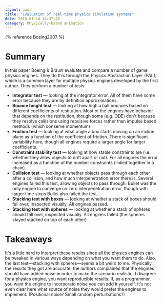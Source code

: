 ```yaml
---
layout: post
title: "Evaluation of real-time physics simulation systems"
date: 2016-01-14 14:37:28
category: Physically-based animation
---
```


{% reference Boeing2007 %}

# Summary

In this paper Boeing & Bräunl evaluate and compare a number of game physics engines. They do this through the Physics Abstraction Layer (PAL), which is a common layer for multiple physics engines developed by the first author. They perform a number of tests:

* **Integrator test** — looking at the integrator error. All of them have some error because they are by definition approximations.
* **Bounce height test** — looking at how high a ball bounces based on different coefficients of restitution. Most of the engines have behavior that depends on the restitution, though some (e.g. ODE) don't because they resolve collisions using repulsive forces rather than impulse based methods (which conserve momentum)
* **Friction test** — looking at what angle a box starts moving on an incline plane as a function of the coefficient of friction. There is significant variability here, though all engines require a larger angle for larger coefficients.
* **Constraint stability test** — looking at how stable constraints are (i.e. whether they allow objects to drift apart or not). For all engines the error increased as a function of the number constraints (linked together in a chain).
* **Collision test** — looking at whether objects pass through each other after a collision, and how much interpenetration error there is. Several engines failed this test, allowing objects to pass through. Bullet was the only engine to converge on zero interpenetration error, though with larger time steps Bullet also failed the test.
* **Stacking test with boxes** — looking at whether a stack of boxes should fall over, inspected visually. All engines passed.
* **Stacking test with spheres** — looking at whether a stack of spheres should fall over, inspected visually. All engines failed (the spheres stayed stacked on top of each other)

# Takeaways

It's a little hard to interpret these results since all the physics engines can be tweaked in various ways depending on what you want them to do. Also, the last test—stacking with spheres—seems a bit weird to me. Physically, the results they got are accurate; the authors complained that the engines should have added noise in order to make the scenario realistic. I disagree: for a physics engine, you want reproducible results. If, as a programmer, you want the engine to incorporate noise you can add it yourself. It's not even clear here what source of noise they would prefer the engines to implement. (Positional noise? Small random perturbations?)
